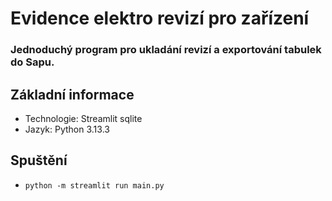 # Evidence elektro revizí pro zařízení

### Jednoduchý program pro ukladání revizí a exportování tabulek do Sapu. 

## Základní informace
- Technologie: Streamlit sqlite
- Jazyk: Python 3.13.3

## Spuštění
- `python -m streamlit run main.py`



